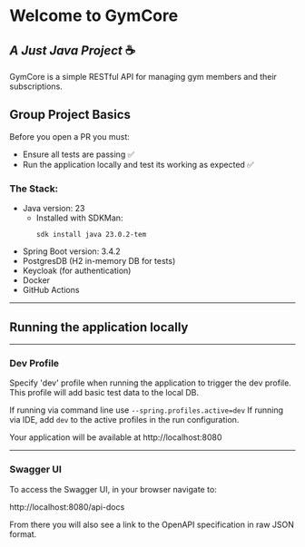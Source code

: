 # Welcome to GymCore
## _A Just Java Project_ ☕

GymCore is a simple RESTful API for managing gym members and their subscriptions.

## Group Project Basics    
Before you open a PR you must:  
- Ensure all tests are passing ✅ 
- Run the application locally and test its working as expected ✅

### The Stack:
- Java version: 23
    - Installed with SDKMan:
      ```
      sdk install java 23.0.2-tem
      ```
- Spring Boot version: 3.4.2
- PostgresDB (H2 in-memory DB for tests)
- Keycloak (for authentication)
- Docker
- GitHub Actions

---
## Running the application locally

---
### Dev Profile
Specify 'dev' profile when running the application to trigger the dev profile. This profile will add basic test data to the local DB. 

If running via command line use `--spring.profiles.active=dev`
If running via IDE, add `dev` to the active profiles in the run configuration.

Your application will be available at http://localhost:8080

---
### Swagger UI
To access the Swagger UI, in your browser navigate to:

http://localhost:8080/api-docs

From there you will also see a link to the OpenAPI specification in raw JSON format.